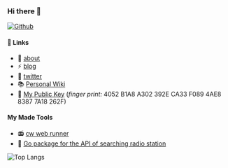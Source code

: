 ### Hi there 👋
[![Github](https://img.shields.io/github/followers/tomato3713?label=Follow&style=social)](https://github.com/tomato3713)

<!--
**tomato3713/tomato3713** is a ✨ _special_ ✨ repository because its `README.md` (this file) appears on your GitHub profile.

Here are some ideas to get you started:
-->

#### 🔭 Links
- 🌱 [about](https://std.neko-tomato.top/)
- ⚡ [blog](https://tomato3713.hatenablog.com/)
- 💬 [twitter](https://twitter.com/tomato3713/)
- 📚 [Personal Wiki](https://wiki.neko-tomato.top/)
- 🔏 [My Public Key](https://keys.openpgp.org/vks/v1/by-fingerprint/4052B1A8A302392ECA33F0894AE883877A18262F) (*finger print:* 4052 B1A8 A302 392E CA33  F089 4AE8 8387 7A18 262F)

#### My Made Tools
- 📻 [cw web runner](https://cw.eim.world/)
- 👏 [Go package for the API of searching radio station](https://github.com/tomato3713/soumuradio)

![Top Langs](https://github-readme-stats.vercel.app/api/top-langs/?username=tomato3713&hide=html&layout=compact)
